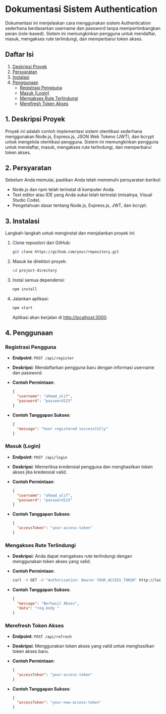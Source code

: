 # Dokumentasi Sistem Authentication

Dokumentasi ini menjelaskan cara menggunakan sistem Authentication sederhana berdasarkan username dan password tanpa mempertimbangkan peran (role-based). Sistem ini memungkinkan pengguna untuk mendaftar, masuk, mengakses rute terlindungi, dan memperbarui token akses.

## Daftar Isi

1. [Deskripsi Proyek](#deskripsi-proyek)
2. [Persyaratan](#persyaratan)
3. [Instalasi](#instalasi)
4. [Penggunaan](#penggunaan)
   - [Registrasi Pengguna](#registrasi-pengguna)
   - [Masuk (Login)](#masuk-login)
   - [Mengakses Rute Terlindungi](#mengakses-rute-terlindungi)
   - [Merefresh Token Akses](#merefresh-token-akses)

## 1. Deskripsi Proyek <a name="deskripsi-proyek"></a>

Proyek ini adalah contoh implementasi sistem otentikasi sederhana menggunakan Node.js, Express.js, JSON Web Tokens (JWT), dan bcrypt untuk mengelola otentikasi pengguna. Sistem ini memungkinkan pengguna untuk mendaftar, masuk, mengakses rute terlindungi, dan memperbarui token akses.

## 2. Persyaratan <a name="persyaratan"></a>

Sebelum Anda memulai, pastikan Anda telah memenuhi persyaratan berikut:

- Node.js dan npm telah terinstal di komputer Anda.
- Text editor atau IDE yang Anda sukai telah terinstal (misalnya, Visual Studio Code).
- Pengetahuan dasar tentang Node.js, Express.js, JWT, dan bcrypt.

## 3. Instalasi <a name="instalasi"></a>

Langkah-langkah untuk menginstal dan menjalankan proyek ini:

1. Clone repositori dari GitHub:

   ```bash
   git clone https://github.com/your/repository.git
   ```

2. Masuk ke direktori proyek:

   ```bash
   cd project-directory
   ```

3. Instal semua dependensi:

   ```bash
   npm install
   ```

4. Jalankan aplikasi:

   ```bash
   npm start
   ```

   Aplikasi akan berjalan di [http://localhost:3000](http://localhost:3000).

## 4. Penggunaan <a name="penggunaan"></a>

### Registrasi Pengguna <a name="registrasi-pengguna"></a>

- **Endpoint**: `POST /api/register`
- **Deskripsi**: Mendaftarkan pengguna baru dengan informasi username dan password.
- **Contoh Permintaan**:

  ```json
  {
    "username": "ahmad_alif",
    "password": "password123"
  }
  ```

- **Contoh Tanggapan Sukses**:

  ```json
  {
    "message": "User registered successfully"
  }
  ```

### Masuk (Login) <a name="masuk-login"></a>

- **Endpoint**: `POST /api/login`
- **Deskripsi**: Memeriksa kredensial pengguna dan menghasilkan token akses jika kredensial valid.
- **Contoh Permintaan**:

  ```json
  {
    "username": "ahmad_alif",
    "password": "password123"
  }
  ```

- **Contoh Tanggapan Sukses**:

  ```json
  {
    "accessToken": "your-access-token"
  }
  ```

### Mengakses Rute Terlindungi <a name="mengakses-rute-terlindungi"></a>

- **Deskripsi**: Anda dapat mengakses rute terlindungi dengan menggunakan token akses yang valid.
- **Contoh Permintaan**:

  ```bash
  curl -X GET -H "Authorization: Bearer YOUR_ACCESS_TOKEN" http://localhost:3000/api/protectedAuth
  ```

- **Contoh Tanggapan Sukses**:

  ```json
  {
    "message": "Berhasil Akses",
    "data": "req.body "
  }
  ```

### Merefresh Token Akses <a name="merefresh-token-akses"></a>

- **Endpoint**: `POST /api/refresh`
- **Deskripsi**: Menggunakan token akses yang valid untuk menghasilkan token akses baru.
- **Contoh Permintaan**:

  ```json
  {
    "accessToken": "your-access-token"
  }
  ```

- **Contoh Tanggapan Sukses**:

  ```json
  {
    "accessToken": "your-new-access-token"
  }
  ```
